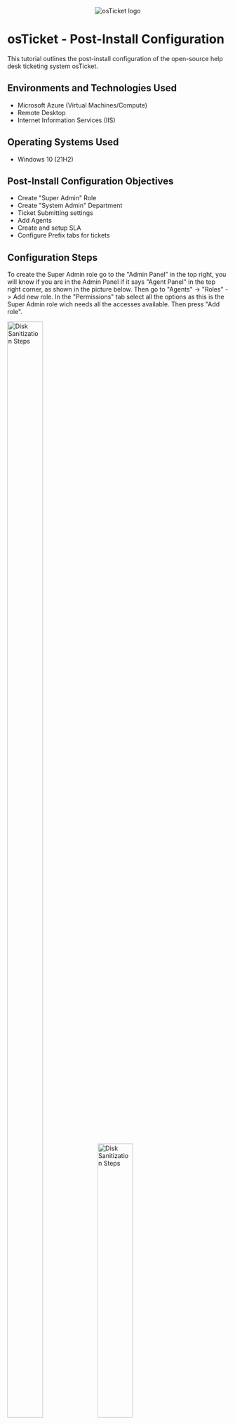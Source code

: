 <p align="center">
<img src="https://i.imgur.com/Clzj7Xs.png" alt="osTicket logo"/>
</p>

<h1>osTicket - Post-Install Configuration</h1>
This tutorial outlines the post-install configuration of the open-source help desk ticketing system osTicket.<br />

<h2>Environments and Technologies Used</h2>

- Microsoft Azure (Virtual Machines/Compute)
- Remote Desktop
- Internet Information Services (IIS)

<h2>Operating Systems Used </h2>

- Windows 10</b> (21H2)

<h2>Post-Install Configuration Objectives</h2>

- Create "Super Admin" Role
- Create "System Admin" Department
- Ticket Submitting settings
- Add Agents
- Create and setup SLA
- Configure Prefix tabs for tickets

<h2>Configuration Steps</h2>

<p>
  <p>
To create the Super Admin role go to the "Admin Panel" in the top right, you will know if you are in the Admin Panel if it says "Agent Panel" in the top right corner, as shown in the picture below. Then go to "Agents" -> "Roles" -> Add new role. In the "Permissions" tab select all the options as this is the Super Admin role wich needs all the accesses available. Then press "Add role".
</p>
<p>
<img src="https://i.imgur.com/hGhqipO.png" height="80%" width="40%" alt="Disk Sanitization Steps"/>
<img src="https://i.imgur.com/VwoYk4R.png" height="40%" width="40%" alt="Disk Sanitization Steps"/>
</p>

<h2>Adding Departments</h2>
<br />
<p>
Now to add Departments, go to the Departments tab like the picture below, click "Add New Department" and add "Level 1 Support" & "Level 2 Support" or what other departments you would want/need.
</p>
<p>
<img src="https://i.imgur.com/nImbIcq.png" height="40%" width="40%" alt="Disk Sanitization Steps"/>
  <img src="https://i.imgur.com/aTJMz6k.png" height="40%" width="40%" alt="Disk Sanitization Steps"/>
</p>
<br />

<h2>Ticket Submitting Setting</h2>
<p>
Now we need to make it so people don't have to login to the ticketing system to be able to submit a ticket. Go to Admin Panel -> Settings -> Users and make sure Registration Required is not selected, unless you want it to be required.
</p>
<p>
<img src="https://i.imgur.com/FUwZBCD.png" height="40%" width="40%" alt="Disk Sanitization Steps"/>
</p>
<br />

<h2>Adding Agents</h2>
<p>
Now we need to create some agents that can work cases for us, To do this go to Admin Panel -> Agents -> Add New and just fill in the information needed for the agents. Then go to the Access tab and select the Department the Agent should belong to and his permissions.
</p>
<p>
<img src="https://i.imgur.com/genQpOW.png" height="40%" width="40%" alt="Disk Sanitization Steps"/>
  <img src="https://i.imgur.com/yishdcb.png" height="40%" width="40%" alt="Disk Sanitization Steps"/>
</p>
<p>Now we have created two agents "Jim" & "John" and assigned them to their departments</p>
<img src="https://i.imgur.com/uKsdAmQ.png" height="60%" width="60%" alt="Disk Sanitization Steps"/>
<br />

<h2>SLA Setup</h2>
<p>
In this Helpdesk we will use SLA in our ticket system. To set this up go to Admin Panel -> Manage -> SLA "Add New SLA Plan. Let's add 3 different SLAs with the settings set up by the organization or manager.
</p>
<p>
<img src="https://i.imgur.com/OdrK7QF.png" height="40%" width="40%" alt="Disk Sanitization Steps"/>
<img src="https://i.imgur.com/jeNrBet.png" height="40%" width="40%" alt="Disk Sanitization Steps"/>
  <img src="https://i.imgur.com/jNyH10w.png" height="40%" width="40%" alt="Disk Sanitization Steps"/>
</p>
<br />

<h2>Help Topics</h2>
<p>
The final thing to do now is add Prefix to the tickets to help aid the end users to filter easier what their problems are. To do this go to Admin Panel -> Manage -> Help Topics
  Let's add 3 Help Topics: Business Critical, Equipment Request, and Password Reset.
</p>
<p>
<img src="https://i.imgur.com/72vE9xR.png" height="40%" width="40%" alt="Disk Sanitization Steps"/>
  <img src="https://i.imgur.com/oOfaxiC.png" height="40%" width="40%" alt="Disk Sanitization Steps"/>
  <p> Here we can see the Help Topics in use in the Support Ticket submission form</p>
  <img src="https://i.imgur.com/Eqwznk6.png" height="40%" width="40%" alt="Disk Sanitization Steps"/>
</p>
<br />
